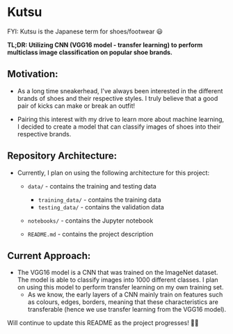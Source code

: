 # Kutsu
FYI: Kutsu is the Japanese term for shoes/footwear 😃

**TL;DR: Utilizing CNN (VGG16 model - transfer learning) to perform multiclass image classification on popular shoe brands.**

## Motivation:

- As a long time sneakerhead, I've always been interested in the different brands of shoes and their respective styles. I truly believe that a good pair of kicks can make or break an outfit! 

- Pairing this interest with my drive to learn more about machine learning, I decided to create a model that can classify images of shoes into their respective brands.

## Repository Architecture:

- Currently, I plan on using the following architecture for this project:
    - `data/` - contains the training and testing data

        - `training_data/` - contains the training data
        - `testing_data/` - contains the validation data
    
    - `notebooks/` - contains the Jupyter notebook
    - `README.md` - contains the project description

## Current Approach:

- The VGG16 model is a CNN that was trained on the ImageNet dataset. The model is able to classify images into 1000 different classes. I plan on using this model to perform transfer learning on my own training set.
    - As we know, the early layers of a CNN mainly train on features such as colours, edges, borders, meaning that these characteristics are transferable (hence we use transfer learning from the VGG16 model).

Will continue to update this README as the project progresses! 👨‍💻